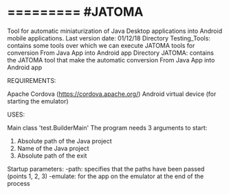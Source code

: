 =========
#JATOMA
=========

Tool for automatic miniaturization of Java Desktop applications into Android mobile applications.
Last version date: 01/12/18
Directory Testing_Tools: contains some tools over which we can execute JATOMA tools for conversion From Java App into Android app
Directory JATOMA: contains the JATOMA tool that make the automatic conversion From Java App into Android app

REQUIREMENTS:

Apache Cordova (https://cordova.apache.org/)
Android virtual device (for starting the emulator)

USES:

Main class 'test.BuilderMain'
The program needs 3 arguments to start:
1. Absolute path of the Java project
2. Name of the Java project
3. Absolute path of the exit

Startup parameters:
-path: specifies that the paths have been passed (points 1, 2, 3)
-emulate: for the app on the emulator at the end of the process
